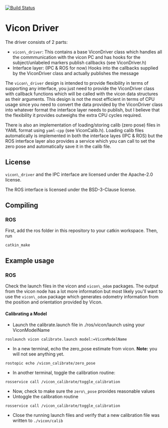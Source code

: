 [![Build Status](https://travis-ci.org/KumarRobotics/vicon.svg?branch=master)](https://travis-ci.org/KumarRobotics/vicon)

# Vicon Driver

The driver consists of 2 parts:

* `vicon\_driver`: This contains a base ViconDriver class which handles all the commmunication with the vicon PC and has hooks for the subject/unlabeled markers publish callbacks (see ViconDriver.h)
* Interface layer: (IPC & ROS for now) Hooks into the callbacks supplied by the ViconDriver class and actually publishes the message

The `vicon\_driver` design is intended to provide flexibility in terms of supporting any interface, you just need to provide the ViconDriver class with callback functions which will be called with the vicon data structures as their arguments. This design is not the most efficient in terms of CPU usage since you need to convert the data provided by the ViconDriver class into whatever format the interface layer needs to publish, but I believe that the flexibility it provides outweighs the extra CPU cycles required.

There is also an implementation of loading/storing calib (zero pose) files in YAML format using `yaml-cpp` (see ViconCalib.h). Loading calib files automatically is implemented in both the interface layes (IPC & ROS) but the ROS interface layer also provides a service which you can call to set the zero pose and automatically save it in the calib file.

## License

`vicon\_driver` and the IPC interface are licensed under the Apache-2.0 license.

The ROS interface is licensed under the BSD-3-Clause license.

## Compiling

### ROS
First, add the ros folder in this repository to your catkin workspace. Then, run

```
catkin_make
```

## Example usage

### ROS
Check the launch files in the vicon and `vicon\_odom` packages. The output from the vicon node has a lot more information but most likely you'll want to use the `vicon\_odom` package which generates odometry information from the position and orientation provided by Vicon.

#### Calibrating a Model

* Launch the calibrate.launch file in ./ros/vicon/launch using your ViconModelName

```
roslaunch vicon calibrate.launch model:=ViconModelName
```

* In a new terminal, echo the zero\_pose estimate from vicon. **Note:** you will not see anything yet.

```
rostopic echo /vicon_calibrate/zero_pose
```

* In another terminal, toggle the calibration routine:

```
rosservice call /vicon_calibrate/toggle_calibration
```

* Now, check to make sure the `zero\_pose` provides reasonable values
* Untoggle the calibration routine

```
rosservice call /vicon_calibrate/toggle_calibration
```

* Close the running launch files and verify that a new calibration file was written to `./vicon/calib`
